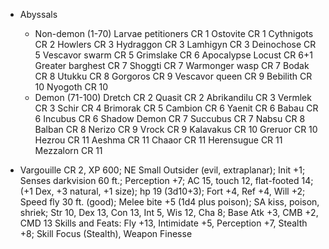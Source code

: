 - Abyssals
  - Non-demon (1-70)
    Larvae petitioners CR 1
    Ostovite CR 1
    Cythnigots CR 2
    Howlers CR 3
    Hydraggon CR 3
    Lamhigyn CR 3
    Deinochose CR 5
    Vescavor swarm CR 5
    Grimslake CR 6
    Apocalypse Locust CR 6+1
    Greater barghest CR 7
    Shoggti CR 7
    Warmonger wasp CR 7
    Bodak CR 8
    Utukku CR 8
    Gorgoros CR 9
    Vescavor queen CR 9
    Bebilith CR 10
    Nyogoth CR 10
  - Demon (71-100)
    Dretch CR 2
    Quasit CR 2
    Abrikandilu CR 3
    Vermlek CR 3
    Schir CR 4
    Brimorak CR 5
    Cambion CR 6
    Yaenit CR 6
    Babau CR 6
    Incubus CR 6
    Shadow Demon CR 7
    Succubus CR 7
    Nabsu CR 8
    Balban CR 8
    Nerizo CR 9
    Vrock CR 9
    Kalavakus CR 10
    Greruor CR 10
    Hezrou CR 11
    Aeshma CR 11
    Chaaor CR 11
    Herensugue CR 11
    Mezzalorn CR 11
 
- Vargouille
  CR 2, XP 600; NE Small Outsider (evil, extraplanar); Init +1; Senses darkvision 60 ft.; Perception +7; AC 15, touch 12, flat-footed 14; (+1 Dex, +3 natural, +1 size); hp 19 (3d10+3); Fort +4, Ref +4, Will +2; Speed fly 30 ft. (good); Melee bite +5 (1d4 plus poison); SA kiss, poison, shriek; Str 10, Dex 13, Con 13, Int 5, Wis 12, Cha 8; Base Atk +3, CMB +2, CMD 13
  Skills and Feats: Fly +13, Intimidate +5, Perception +7, Stealth +8; Skill Focus (Stealth), Weapon Finesse

